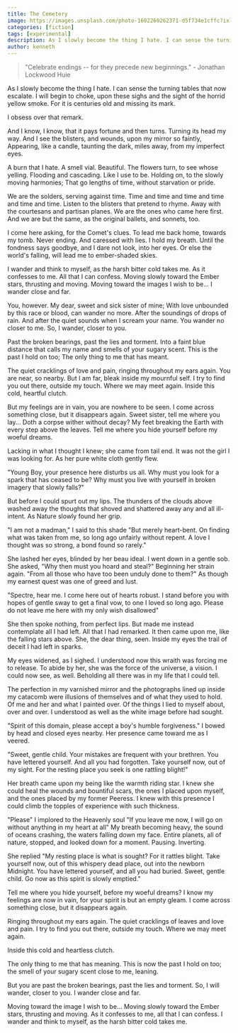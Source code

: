 ```yaml
---
title: The Cemetery
image: https://images.unsplash.com/photo-1602260262371-d5f734e1cffc?ixlib=rb-1.2.1&ixid=MnwxMjA3fDB8MHxwaG90by1wYWdlfHx8fGVufDB8fHx8&auto=format&fit=crop&w=1170&q=80
categories: [fiction]
tags: [experimental]
description: As I slowly become the thing I hate. I can sense the turning tables that now escalate. I will begin to choke, upon these sighs and the sight of the horrid yellow smoke. For it is centuries old and missing its mark.
author: kenneth
---
```


> "Celebrate endings -- for they precede new beginnings." - Jonathan Lockwood Huie

As I slowly become the thing I hate. I can sense the turning tables that now escalate. I will begin to choke, upon these sighs and the sight of the horrid yellow smoke. For it is centuries old and missing its mark.

I obsess over that remark.

And I know, I know, that it pays fortune and then turns. Turning its head my way. And I see the blisters, and wounds, upon my mirror so faintly, Appearing, like a candle, taunting the dark, miles away, from my imperfect eyes.

A burn that I hate. A smell vial. Beautiful. The flowers turn, to see whose yelling. Flooding and cascading. Like I use to be. Holding on, to the slowly moving harmonies; That go lengths of time, without starvation or pride.

We are the solders, serving against time. Time and time and time and time and time and time. Listen to the blisters that pretend to rhyme. Away with the courtesans and partisan planes. We are the ones who came here first. And we are but the same, as the original ballets, and sonnets, too.

I come here asking, for the Comet's clues. To lead me back home, towards my tomb. Never ending. And caressed with lies. I hold my breath. Until the fondness says goodbye, and I dare not look, into her eyes. Or else the world's falling, will lead me to ember-shaded skies.

I wander and think to myself, as the harsh bitter cold takes me. As it confesses to me. All that I can confess. Moving slowly toward the Ember stars, thrusting and moving. Moving toward the images I wish to be... I wander close and far.

You, however. My dear, sweet and sick sister of mine; With love unbounded by this race or blood, can wander no more. After the soundings of drops of rain. And after the quiet sounds when I scream your name. You wander no closer to me. So, I wander, closer to you.

Past the broken bearings, past the lies and torment. Into a faint blue distance that calls my name and smells of your sugary scent. This is the past I hold on too; The only thing to me that has meant.

The quiet cracklings of love and pain, ringing throughout my ears again. You are near, so nearby. But I am far, bleak inside my mournful self. I try to find you out there, outside my touch. Where we may meet again. Inside this cold, heartful clutch.

But my feelings are in vain, you are nowhere to be seen. I come across something close, but it disappears again. Sweet sister, tell me where you lay... Doth a corpse wither without decay? My feet breaking the Earth with every step above the leaves. Tell me where you hide yourself before my woeful dreams.

Lacking in what I thought I knew; she came from tail end. It was not the girl I was looking for. As her pure white cloth gently flew.

"Young Boy, your presence here disturbs us all. Why must you look for a spark that has ceased to be? Why must you live with yourself in broken imagery that slowly falls?"

But before I could spurt out my lips. The thunders of the clouds above washed away the thoughts that shoved and shattered away any and all ill-intent. As Nature slowly found her grip.

"I am not a madman," I said to this shade "But merely heart-bent. On finding what was taken from me, so long ago unfairly without repent. A love I thought was so strong, a bond found so rarely."

She lashed her eyes, blinded by her beau ideal. I went down in a gentle sob. She asked, "Why then must you hoard and steal?" Beginning her strain again. "From all those who have too been unduly done to them?" As though my earnest quest was one of greed and lust.

"Spectre, hear me. I come here out of hearts robust. I stand before you with hopes of gentle sway to get a final vow, to one I loved so long ago. Please do not leave me here with my only wish disallowed"

She then spoke nothing, from perfect lips. But made me instead contemplate all I had left. All that I had remarked. It then came upon me, like the falling stars above. She, the dear thing, seen. Inside my eyes the trail of deceit I had left in sparks.

My eyes widened, as I sighed. I understood now this wraith was forcing me to release. To abide by her, she was the force of the universe, a vision. I could now see, as well. Beholding all there was in my life that I could tell.

The perfection in my varnished mirror and the photographs lined up inside my catacomb were illusions of themselves and of what they used to hold. Of me and her and what I painted over. Of the things I lied to myself about, over and over. I understood as well as the white image before had sought.

"Spirit of this domain, please accept a boy's humble forgiveness." I bowed by head and closed eyes nearby. Her presence came toward me as I veered.

"Sweet, gentle child. Your mistakes are frequent with your brethren. You have lettered yourself. And all you had forgotten. Take yourself now, out of my sight. For the resting place you seek is one rattling blight!"

Her breath came upon my being like the warmth riding star. I knew she could heal the wounds and bountiful scars, the ones I placed upon myself, and the ones placed by my former Peeress. I knew with this presence I could climb the topples of experience with such thickness.

"Please" I implored to the Heavenly soul "If you leave me now, I will go on without anything in my heart at all" My breath becoming heavy, the sound of oceans crashing, the waters falling down my face. Entire planets, all of nature, stopped, and looked down for a moment. Pausing. Inverting.

She replied "My resting place is what is sought? For it rattles blight. Take yourself now, out of this whispery dead place, out into the newborn Midnight. You have lettered yourself, and all you had buried. Sweet, gentle child. Go now as this spirit is slowly emptied."

Tell me where you hide yourself, before my woeful dreams? I know my feelings are now in vain, for your spirit is but an empty gleam. I come across something close, but it disappears again.

Ringing throughout my ears again. The quiet cracklings of leaves and love and pain. I try to find you out there, outside my touch. Where we may meet again.

Inside this cold and heartless clutch.

The only thing to me that has meaning. This is now the past I hold on too; the smell of your sugary scent close to me, leaning.

But you are past the broken bearings, past the lies and torment. So, I will wander, closer to you. I wander close and far.

Moving toward the image I wish to be... Moving slowly toward the Ember stars, thrusting and moving. As it confesses to me, all that I can confess. I wander and think to myself, as the harsh bitter cold takes me.
